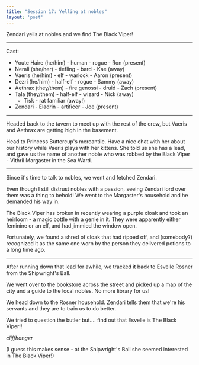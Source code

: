 ```yaml
---
title: "Session 17: Yelling at nobles"
layout: 'post'
---
```


Zendari yells at nobles and we find The Black Viper!

---

Cast:

* Youte Haire (he/him) - human - rogue - Ron (present)
* Nerali (she/her) - tiefling - bard - Kae (away)
* Vaeris (he/him) - elf - warlock - Aaron (present)
* Dezri (he/him) - half-elf - rogue - Sammy (away)
* Aethrax (they/them) - fire genossi - druid - Zach (present)
* Tala (they/them) - half-elf - wizard - Nick (away)
    * Tisk - rat familiar (away!)
* Zendari - Eladrin - artificer - Joe (present)

---

Headed back to the tavern to meet up with the rest of the crew, but Vaeris and Aethrax are getting high in the basement.

Head to Princess Buttercup's mercantile. Have a nice chat with her about our history while Vaeris plays with her kittens. She told us she has a lead, and gave us the name of another noble who was robbed by the Black Viper - Vithril Margaster in the Sea Ward.

---

Since it's time to talk to nobles, we went and fetched Zendari.

Even though I still distrust nobles with a passion, seeing Zendari lord over them was a thing to behold! We went to the Margaster's household and he demanded his way in.

The Black Viper has broken in recently wearing a purple cloak and took an heirloom - a magic bottle with a genie in it. They were apparently either feminine or an elf, and had jimmied the window open.

Fortunately, we found a shred of cloak that had ripped off, and (somebody?) recognized it as the same one worn by the person they delivered potions to a long time ago.

---

After running down that lead for awhile, we tracked it back to Esvelle Rosner from the Shipwright's Ball.

We went over to the bookstore across the street and picked up a map of the city and a guide to the local nobles. No more library for us!

We head down to the Rosner household. Zendari tells them that we're his servants and they are to train us to do better.

We tried to question the butler but.... find out that Esvelle is The Black Viper!!

*cliffhanger*

(I guess this makes sense - at the Shipwright's Ball she seemed interested in The Black Viper!)
